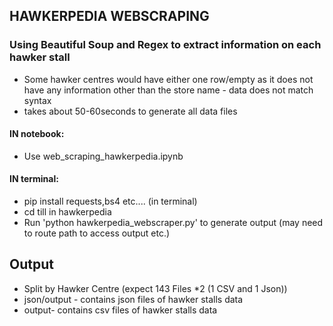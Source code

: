 ## HAWKERPEDIA WEBSCRAPING
### Using Beautiful Soup and Regex to extract information on each hawker stall 
- Some hawker centres would have either one row/empty as it does not have any information other than the store name - data does not match syntax
- takes about 50-60seconds to generate all data files
#### IN notebook:
- Use web_scraping_hawkerpedia.ipynb
#### IN terminal:
- pip install requests,bs4 etc.... (in terminal)
- cd till in hawkerpedia 
- Run 'python hawkerpedia_webscraper.py' to generate output (may need to route path to access output etc.)

## Output
- Split by Hawker Centre (expect 143 Files *2 (1 CSV and 1 Json))
- json/output - contains json files of hawker stalls data
- output- contains csv files of hawker stalls data
